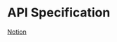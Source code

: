 # API Specification

[Notion](https://jnaimxiii.notion.site/10-API-Specification-30f0dd3873224089b81cb851ff24c5c1?pvs=4)
